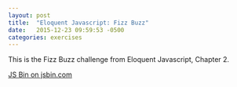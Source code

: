 ```yaml
---
layout: post
title:  "Eloquent Javascript: Fizz Buzz"
date:   2015-12-23 09:59:53 -0500
categories: exercises
---
```


This is the Fizz Buzz challenge from Eloquent Javascript, Chapter 2.

<a class="jsbin-embed" href="http://jsbin.com/belokiname/embed?js,console">JS Bin on jsbin.com</a><script src="http://static.jsbin.com/js/embed.min.js?3.35.5"></script>
